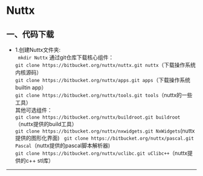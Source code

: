 # Nuttx
## 一、代码下载
* 1.创建Nuttx文件夹:  
` mkdir Nuttx`
通过git仓库下载核心组件：  
`git clone https://bitbucket.org/nuttx/nuttx.git nuttx`（下载操作系统内核源码）  
`git clone https://bitbucket.org/nuttx/apps.git apps`（下载操作系统builtin app）  
`git clone https://bitbucket.org/nuttx/tools.git tools`（nuttx的一些工具）  
其他可选组件：  
`git clone https://bitbucket.org/nuttx/buildroot.git buildroot`（nuttx提供的build工具）    
`git clone https://bitbucket.org/nuttx/nxwidgets.git NxWidgets`(nuttx提供的图形化界面)    
`git clone https://bitbucket.org/nuttx/pascal.git Pascal`（nuttx提供的pascal脚本解析器)  
`git clone https://bitbucket.org/nuttx/uclibc.git uClibc++`（nuttx提供的c++ stl库）  
---
